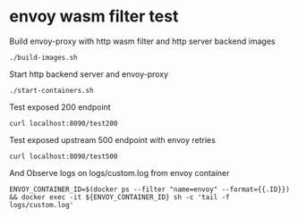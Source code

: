 # envoy wasm filter test

Build envoy-proxy with http wasm filter and http server backend images
 ```
./build-images.sh
```

Start  http backend server and envoy-proxy
```
./start-containers.sh
```

Test exposed 200 endpoint
```
curl localhost:8090/test200
```
Test exposed upstream 500 endpoint with envoy retries
```
curl localhost:8090/test500
```
And Observe logs on logs/custom.log from envoy container
```
ENVOY_CONTAINER_ID=$(docker ps --filter "name=envoy" --format={{.ID}}) && docker exec -it ${ENVOY_CONTAINER_ID} sh -c 'tail -f logs/custom.log'
```
